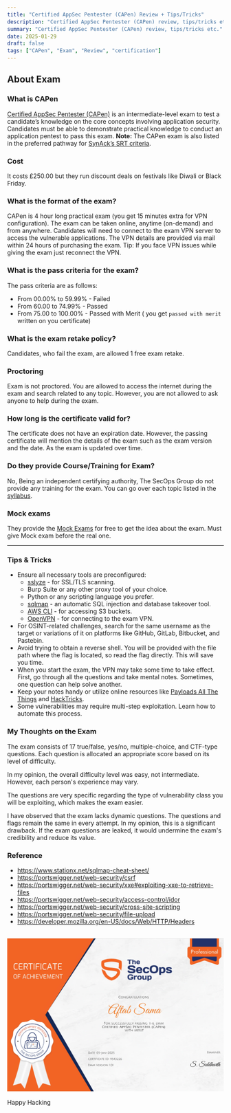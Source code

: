 ```yaml
---
title: "Certified AppSec Pentester (CAPen) Review + Tips/Tricks"
description: "Certified AppSec Pentester (CAPen) review, tips/tricks etc."
summary: "Certified AppSec Pentester (CAPen) review, tips/tricks etc."
date: 2025-01-29
draft: false
tags: ["CAPen", "Exam", "Review", "certification"]
---
```


## About Exam

### What is CAPen

[Certified AppSec Pentester (CAPen)](https://secops.group/product/certified-appsec-pentester/) is an intermediate-level exam to test a candidate’s knowledge on the core concepts involving application security. Candidates must be able to demonstrate practical knowledge to conduct an application pentest to pass this exam.
**Note:** The CAPen exam is also listed in the preferred pathway for [SynAck’s SRT criteria](https://www.synack.com/red-team/pathways/).

### Cost

It costs £250.00 but they run discount deals on festivals like Diwali or Black Friday.

### What is the format of the exam?

CAPen is 4 hour long practical exam (you get 15 minutes extra for VPN configuration). The exam can be taken online, anytime (on-demand) and from anywhere. Candidates will need to connect to the exam VPN server to access the vulnerable applications. The VPN details are provided via mail within 24 hours of purchasing the exam.
Tip: If you face VPN issues while giving the exam just reconnect the VPN.

### What is the pass criteria for the exam?

The pass criteria are as follows:
- From 00.00% to 59.99% - Failed
- From 60.00 to 74.99% - Passed
- From 75.00 to 100.00% - Passed with Merit ( you get `passed with merit` written on you certificate)

### What is the exam retake policy?

Candidates, who fail the exam, are allowed 1 free exam retake.

### Proctoring

Exam is not proctored. You are allowed to access the internet during the exam and search related to any topic. However, you are not allowed to ask anyone to help during the exam.

### How long is the certificate valid for?

The certificate does not have an expiration date. However, the passing certificate will mention the details of the exam such as the exam version and the date. As the exam is updated over time.

### Do they provide Course/Training for Exam?

No, Being an independent certifying authority, The SecOps Group do not provide any training for the exam. You can go over each topic listed in the [syllabus](https://secops.group/product/certified-appsec-pentester/#:~:text=Free-,Exam%20Syllabus,-The%20exam%20will).

### Mock exams

They provide the [Mock Exams](https://secops.group/free-mock-pentesting-exams/) for free to get the idea about the exam. Must give Mock exam before the real one.

---

### Tips & Tricks

- Ensure all necessary tools are preconfigured:
	- [sslyze](https://github.com/nabla-c0d3/sslyze) - for SSL/TLS scanning.
	- Burp Suite or any other proxy tool of your choice.
	- Python or any scripting language you prefer.
	- [sqlmap](https://github.com/sqlmapproject/sqlmap) - an automatic SQL injection and database takeover tool.
	- [AWS CLI](https://docs.aws.amazon.com/cli/latest/userguide/getting-started-install.html) - for accessing S3 buckets.
	- [OpenVPN](https://openvpn.net/community-downloads/) - for connecting to the exam VPN.
- For OSINT-related challenges, search for the same username as the target or variations of it on platforms like GitHub, GitLab, Bitbucket, and Pastebin.
- Avoid trying to obtain a reverse shell. You will be provided with the file path where the flag is located, so read the flag directly. This will save you time.
- When you start the exam, the VPN may take some time to take effect. First, go through all the questions and take mental notes. Sometimes, one question can help solve another.
- Keep your notes handy or utilize online resources like [Payloads All The Things](https://swisskyrepo.github.io/PayloadsAllTheThings/) and [HackTricks](https://book.hacktricks.wiki/en/pentesting-web/web-vulnerabilities-methodology.html).
- Some vulnerabilities may require multi-step exploitation. Learn how to automate this process.

### My Thoughts on the Exam

The exam consists of 17 true/false, yes/no, multiple-choice, and CTF-type questions. Each question is allocated an appropriate score based on its level of difficulty.

In my opinion, the overall difficulty level was easy, not intermediate. However, each person's experience may vary.

The questions are very specific regarding the type of vulnerability class you will be exploiting, which makes the exam easier.

I have observed that the exam lacks dynamic questions. The questions and flags remain the same in every attempt. In my opinion, this is a significant drawback. If the exam questions are leaked, it would undermine the exam's credibility and reduce its value.

### Reference

- https://www.stationx.net/sqlmap-cheat-sheet/
- https://portswigger.net/web-security/csrf
- https://portswigger.net/web-security/xxe#exploiting-xxe-to-retrieve-files
- https://portswigger.net/web-security/access-control/idor
- https://portswigger.net/web-security/cross-site-scripting
- https://portswigger.net/web-security/file-upload
- https://developer.mozilla.org/en-US/docs/Web/HTTP/Headers

<br>

<img src="images/aftab-sama-certified-appsec-pentester-capen.webp">

<br>

Happy Hacking
